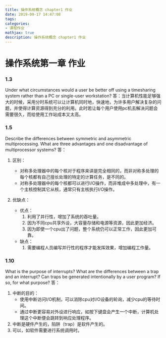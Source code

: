 ```yaml
---
title: 操作系统概念 chapter1 作业
date: 2019-09-17 14:47:08
tags:
categories:
- 课程作业
mathjax: true
description: 操作系统概念 chapter1 作业
---
```

# 操作系统第一章 作业

### 1.3
Under what circumstances would a user be better off using a timesharing system rather than a PC or single-user workstation?
答：当计算机性能足够强大的时候，采用分时系统可以让计算机同时地，快速地，为许多用户解决复杂的问题，并使得计算资源得到充分的利用。此时若让每个用户使用pc机去解决问题会需要很久，而给使用工作站成本又太高。

### 1.5
Describe the differences between symmetric and asymmetric multiprocessing. What are three advantages and one disadvantage of multiprocessor systems?
答：
1. 区别：
	- 对称多处理器中的每个核对于程序来讲是完全相同的，而非对称多处理的每个核都有自己擅长处理的特定的计算任务，是不同的。
	- 对称多处理器中的每个核都可以进行I/O操作，而非堆成中多处理中，有一个主核控制其它从核，通常只有主核执行I/O操作。

2. 优缺点：
	- 优点：
		1. 利用了并行性，增加了系统的吞吐量。
		2. 因为不同cpu共享外设，大容量存储和电源等资源，因此更加经济。
		3. 因为即使一个cpu出了问题，整个系统仍可以正常工作，因此更加可靠。
	- 缺点：
		1. 需要编程人员编写并行性的程序才能发挥效果，增加编程工作量。

### 1.10
What is the purpose of interrupts? What are the differences between a trap and an interrupt? Can traps be generated intentionally by a user program? If so, for what purpose?
答：
1. 中断的目的：
	- 使用中断访问I/O机制，可以消除cpu对I/O设备的轮询，减少cpu的等待时间。
	- 通过中断更容易对外设进行响应，如按下键盘会产生一个中断，计算机处理这个中断便会跳转到响应处理程序。
2. 中断是硬件产生的，陷阱（trap）是软件产生的。
3. 可以，如软件需要进行系统调用时。
